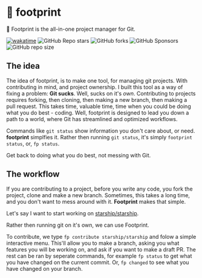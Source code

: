 # 🐾 footprint

🐾 Footprint is the all-in-one project manager for Git.

[![wakatime](https://wakatime.com/badge/github/Milo123459/footprint.svg)](https://wakatime.com/badge/github/Milo123459/footprint) ![GitHub Repo stars](https://img.shields.io/github/stars/Milo123459/footprint?style=flat&logo=github) ![GitHub forks](https://img.shields.io/github/forks/Milo123459/footprint?style=flat&logo=github) ![GitHub Sponsors](https://img.shields.io/github/sponsors/Milo123459?logo=githubsponsors) ![GitHub repo size](https://img.shields.io/github/repo-size/Milo123459/footprint)

## The idea

The idea of footprint, is to make one tool, for managing git projects. With contributing in mind, and project ownership. I built this tool as a way of fixing a problem: **Git sucks**. Well, sucks on it's *own*. Contributing to projects requires forking, then cloning, then making a new branch, then making a pull request. This takes time, valuable time, time when you could be doing what you do best - coding. Well, footprint is designed to lead you down a path to a world, where Git has streamlined and optimized workflows.

Commands like `git status` show information you don't care about, or need. **footprint** simplfies it. Rather then running `git status`, it's simply `footprint status`, or, `fp status`.

Get back to doing what you do best, not messing with Git.

## The workflow

If you are contributing to a project, before you write any code, you fork the project, clone and make a new branch. Sometimes, this takes a long time, and you don't want to mess around with it. **Footprint** makes that simple.

Let's say I want to start working on [starship/starship](https://github.com/starship/starship).

Rather then running git on it's own, we can use Footprint.

To contribute, we type `fp contribute starship/starship` and folow a simple interactive menu. This'll allow you to make a branch, asking you what features you will be working on, and ask if you want to make a draft PR. The rest can be ran by seperate commands, for example `fp status` to get what you have changed on the current commit. Or, `fp changed` to see what you have changed on your branch.
